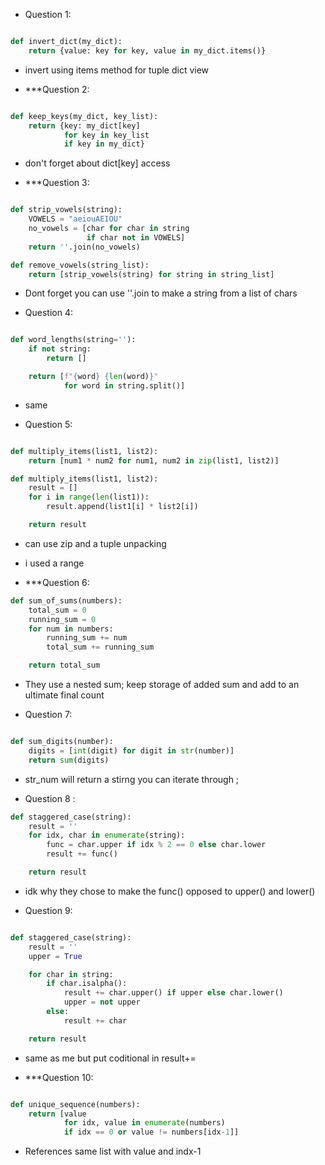 - Question 1:

```python

def invert_dict(my_dict):
    return {value: key for key, value in my_dict.items()}

```
- invert using items method for tuple dict view

- ***Question 2:

```python

def keep_keys(my_dict, key_list):
    return {key: my_dict[key]
            for key in key_list
            if key in my_dict}

```
- don't forget about dict[key] access

- ***Question 3:

```python

def strip_vowels(string):
    VOWELS = "aeiouAEIOU"
    no_vowels = [char for char in string
                 if char not in VOWELS]
    return ''.join(no_vowels)

def remove_vowels(string_list):
    return [strip_vowels(string) for string in string_list]

```
- Dont forget you can use ''.join to make a string from a list of chars

- Question 4:

```python

def word_lengths(string=''):
    if not string:
        return []

    return [f"{word} {len(word)}"
            for word in string.split()]
```

- same

- Question 5:

```python

def multiply_items(list1, list2):
    return [num1 * num2 for num1, num2 in zip(list1, list2)]

def multiply_items(list1, list2):
    result = []
    for i in range(len(list1)):
        result.append(list1[i] * list2[i])

    return result

```
- can use zip and a tuple unpacking
- i used a range 

- ***Question 6:

```python
def sum_of_sums(numbers):
    total_sum = 0
    running_sum = 0
    for num in numbers:
        running_sum += num
        total_sum += running_sum

    return total_sum
```

- They use a nested sum; keep storage of added sum and add to an ultimate final count

- Question 7:

```python

def sum_digits(number):
    digits = [int(digit) for digit in str(number)]
    return sum(digits)
```

- str_num will return a stirng you can iterate through ;

- Question 8 :

```python
def staggered_case(string):
    result = ''
    for idx, char in enumerate(string):
        func = char.upper if idx % 2 == 0 else char.lower
        result += func()

    return result

```
- idk why they chose to make the func() opposed to upper() and lower()

- Question 9:

```python

def staggered_case(string):
    result = ''
    upper = True

    for char in string:
        if char.isalpha():
            result += char.upper() if upper else char.lower()
            upper = not upper
        else:
            result += char

    return result

```

- same as me but put coditional in result+= 

- ***Question 10:

```python

def unique_sequence(numbers):
    return [value
            for idx, value in enumerate(numbers)
            if idx == 0 or value != numbers[idx-1]]

```

- References same list with value and indx-1